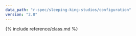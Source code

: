 ```yaml
---
data_path: "r-spec/sleeping-king-studios/configuration"
version: "2.8"
---
```


{% include reference/class.md %}
